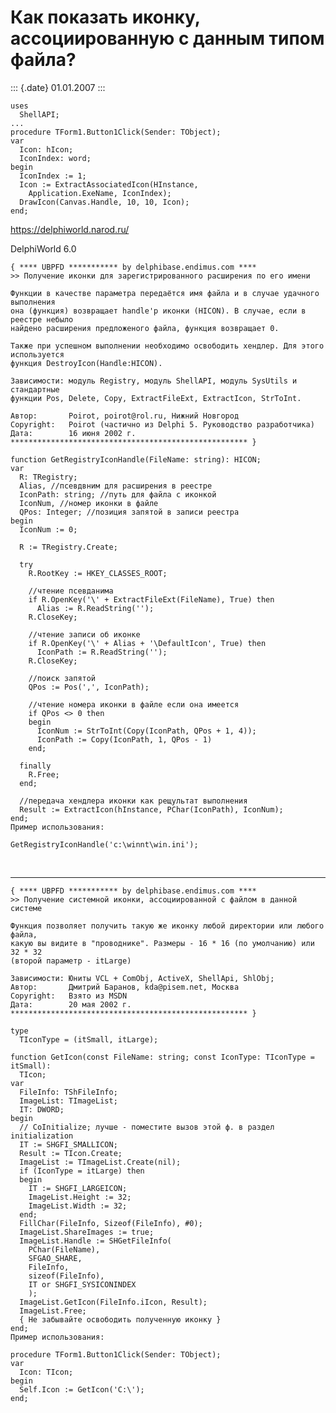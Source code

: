 Как показать иконку, ассоциированную с данным типом файла?
==========================================================

::: {.date}
01.01.2007
:::

    uses
      ShellAPI;
    ...
    procedure TForm1.Button1Click(Sender: TObject);
    var
      Icon: hIcon;
      IconIndex: word;
    begin
      IconIndex := 1;
      Icon := ExtractAssociatedIcon(HInstance,
        Application.ExeName, IconIndex);
      DrawIcon(Canvas.Handle, 10, 10, Icon);
    end;

<https://delphiworld.narod.ru/>

DelphiWorld 6.0

    { **** UBPFD *********** by delphibase.endimus.com ****
    >> Получение иконки для зарегистрированного расширения по его имени
     
    Функции в качестве параметра передаётся имя файла и в случае удачного выполнения
    она (функция) возвращает handle'р иконки (HICON). В случае, если в реестре небыло
    найдено расширения предложеного файла, функция возвращает 0.
     
    Также при успешном выполнении необходимо освободить хендлер. Для этого используется
    функция DestroyIcon(Handle:HICON).
     
    Зависимости: модуль Registry, модуль ShellAPI, модуль SysUtils и стандартные
    функции Pos, Delete, Copy, ExtractFileExt, ExtractIcon, StrToInt.
     
    Автор:       Poirot, poirot@rol.ru, Нижний Новгород
    Copyright:   Poirot (частично из Delphi 5. Руководство разработчика)
    Дата:        16 июня 2002 г.
    ***************************************************** }
     
    function GetRegistryIconHandle(FileName: string): HICON;
    var
      R: TRegistry;
      Alias, //псевдвним для расширения в реестре
      IconPath: string; //путь для файла с иконкой
      IconNum, //номер иконки в файле
      QPos: Integer; //позиция запятой в записи реестра
    begin
      IconNum := 0;
     
      R := TRegistry.Create;
     
      try
        R.RootKey := HKEY_CLASSES_ROOT;
     
        //чтение псевданима
        if R.OpenKey('\' + ExtractFileExt(FileName), True) then
          Alias := R.ReadString('');
        R.CloseKey;
     
        //чтение записи об иконке
        if R.OpenKey('\' + Alias + '\DefaultIcon', True) then
          IconPath := R.ReadString('');
        R.CloseKey;
     
        //поиск запятой
        QPos := Pos(',', IconPath);
     
        //чтение номера иконки в файле если она имеется
        if QPos <> 0 then
        begin
          IconNum := StrToInt(Copy(IconPath, QPos + 1, 4));
          IconPath := Copy(IconPath, 1, QPos - 1)
        end;
     
      finally
        R.Free;
      end;
     
      //передача хендлера иконки как рещультат выполнения
      Result := ExtractIcon(hInstance, PChar(IconPath), IconNum);
    end;
    Пример использования: 
     
    GetRegistryIconHandle('c:\winnt\win.ini');

 

------------------------------------------------------------------------

    { **** UBPFD *********** by delphibase.endimus.com ****
    >> Получение системной иконки, ассоциированной с файлом в данной системе
     
    Функция позволяет получить такую же иконку любой директории или любого файла,
    какую вы видите в "проводнике". Размеры - 16 * 16 (по умолчанию) или 32 * 32
    (второй параметр - itLarge)
     
    Зависимости: Юниты VCL + ComObj, ActiveX, ShellApi, ShlObj;
    Автор:       Дмитрий Баранов, kda@pisem.net, Москва
    Copyright:   Взято из MSDN
    Дата:        20 мая 2002 г.
    ***************************************************** }
     
    type
      TIconType = (itSmall, itLarge);
     
    function GetIcon(const FileName: string; const IconType: TIconType = itSmall):
      TIcon;
    var
      FileInfo: TShFileInfo;
      ImageList: TImageList;
      IT: DWORD;
    begin
      // CoInitialize; лучше - поместите вызов этой ф. в раздел initialization
      IT := SHGFI_SMALLICON;
      Result := TIcon.Create;
      ImageList := TImageList.Create(nil);
      if (IconType = itLarge) then
      begin
        IT := SHGFI_LARGEICON;
        ImageList.Height := 32;
        ImageList.Width := 32;
      end;
      FillChar(FileInfo, Sizeof(FileInfo), #0);
      ImageList.ShareImages := true;
      ImageList.Handle := SHGetFileInfo(
        PChar(FileName),
        SFGAO_SHARE,
        FileInfo,
        sizeof(FileInfo),
        IT or SHGFI_SYSICONINDEX
        );
      ImageList.GetIcon(FileInfo.iIcon, Result);
      ImageList.Free;
      { Не забывайте освободить полученную иконку }
    end;
    Пример использования: 
     
    procedure TForm1.Button1Click(Sender: TObject);
    var
      Icon: TIcon;
    begin
      Self.Icon := GetIcon('C:\');
    end;
     
